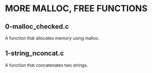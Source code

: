 # MORE MALLOC, FREE FUNCTIONS
## 0-malloc_checked.c
A function that allocates memory using malloc.
## 1-string_nconcat.c
A function that concatenates two strings.
